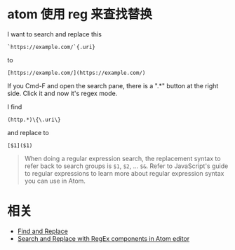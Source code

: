 
# atom 使用 reg 来查找替换


I want to search and replace this

```
`https://example.com/`{.uri}
```

to

```
[https://example.com/](https://example.com/)
```


If you Cmd-F and open the search pane, there is a ".*" button at the right side. Click it and now it's regex mode.

I find

```
(http.*)\{\.uri\}
```

and replace to

```
[$1]($1)
```

> When doing a regular expression search, the replacement syntax to refer back to search groups is `$1`, `$2`, … `$&`. Refer to JavaScript's guide to regular expressions to learn more about regular expression syntax you can use in Atom.



# 相关

- [Find and Replace](https://flight-manual.atom.io/using-atom/sections/find-and-replace/)
- [Search and Replace with RegEx components in Atom editor](https://stackoverflow.com/questions/22220444/search-and-replace-with-regex-components-in-atom-editor)
